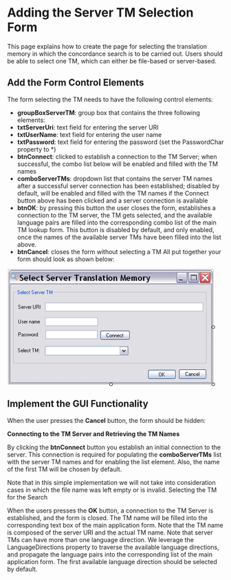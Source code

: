 Adding the Server TM Selection Form
========
This page explains how to create the page for selecting the translation memory in which the concordance search is to be carried out. Users should be able to select one TM, which can either be file-based or server-based.

Add the Form Control Elements
-----
The form selecting the TM needs to have the following control elements:

* **groupBoxServerTM**: group box that contains the three following elements:
* **txtServerUri**: text field for entering the server URI
* **txtUserName**: text field for entering the user name
* **txtPassword**: text field for entering the password (set the PasswordChar property to *)
* **btnConnect**: clicked to establish a connection to the TM Server; when successful, the combo list below will be enabled and filled with the TM names
* **comboServerTMs**: dropdown list that contains the server TM names after a successful server connection has been established; disabled by default, will be enabled and filled with the TM names if the Connect button above has been clicked and a server connection is available
* **btnOK**: by pressing this button the user closes the form, establishes a connection to the TM server, the TM gets selected, and the available language pairs are filled into the corresponding combo list of the main TM lookup form. This button is disabled by default, and only enabled, once the names of the available server TMs have been filled into the list above.
* **btnCancel**: closes the form without selecting a TM
All put together your form should look as shown below:

<img style="display:block; " src="images/frmSelectTM.jpg"/>

Implement the GUI Functionality
-----
When the user presses the **Cancel** button, the form should be hidden:

**Connecting to the TM Server and Retrieving the TM Names**

By clicking the **btnConnect** button you establish an initial connection to the server. This connection is required for populating the **comboServerTMs** list with the server TM names and for enabling the list element. Also, the name of the first TM will be chosen by default.

Note that in this simple implementation we will not take into consideration cases in which the file name was left empty or is invalid.
Selecting the TM for the Search

When the users presses the **OK** button, a connection to the TM Server is established, and the form is closed. The TM name will be filled into the corresponding text box of the main application form. Note that the TM name is composed of the server URI and the actual TM name. Note that server TMs can have more than one language direction. We leverage the LanguageDirections property to traverse the available language directions, and propagate the language pairs into the corresponding list of the main application form. The first available language direction should be selected by default.